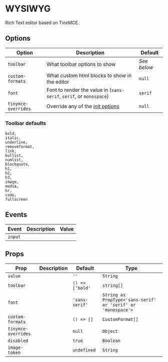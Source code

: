 # WYSIWYG

Rich Text editor based on TineMCE.

## Options

| Option              | Description                                                                                      | Default     |
| ------------------- | ------------------------------------------------------------------------------------------------ | ----------- |
| `toolbar`           | What toolbar options to show                                                                     | _See below_ |
| `custom-formats`    | What custom html blocks to show in the editor                                                    | `null`      |
| `font`              | Font to render the value in (`sans-serif`, `serif`, or `monospace`)                              | `serif`     |
| `tinymce-overrides` | Override any of the [init options](https://www.tiny.cloud/docs/configure/integration-and-setup/) | `null`      |

### Toolbar defaults

```
bold,
italic,
underline,
removeformat,
link,
bullist,
numlist,
blockquote,
h1,
h2,
h3,
image,
media,
hr,
code,
fullscreen
```

## Events

| Event   | Description | Value |
| ------- | ----------- | ----- |
| `input` |             |       |

## Props

| Prop                | Description | Default         | Type                                                         |
| ------------------- | ----------- | --------------- | ------------------------------------------------------------ |
| `value`             |             | `''`            | `String`                                                     |
| `toolbar`           |             | `() => ['bold'` | `string[]`                                                   |
| `font`              |             | `'sans-serif'`  | `String as PropType<'sans-serif' or 'serif' or 'monospace'>` |
| `custom-formats`    |             | `() => []`      | `CustomFormat[]`                                             |
| `tinymce-overrides` |             | `null`          | `Object`                                                     |
| `disabled`          |             | `true`          | `Boolean`                                                    |
| `image-token`       |             | `undefined`     | `String`                                                     |
